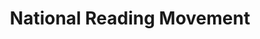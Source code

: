 ---
layout: homepage
title: National Reading Movement
description: Read More, Read Widely, Read Together.
permalink: /
notification: 
sections:
    - hero:
        title: 
        subtitle: 
        background: /images/nrm-banner.png
        url: /contact-us/
        button: 
        key_highlights:
            - title: Read@Work
              description: Read@Work supports organisations in seeding a reading culture at the workplace. Find out more!
              url: http://www.nationalreadingmovement.sg/readwork/
            - title: Book Clubs
              description: Keen to share your thoughts about the books you have read? Why not join a book club? Find out more.
              url: http://www.nationalreadingmovement.sg/book-clubs/
            - title: NRM Mobile app
              description: Read on-the-go! Thousands of eReads at your fingertips!
              url: http://www.nationalreadingmovement.sg/book-clubs/
    - infobar:
        title: Read More. Read Widely. Read Together.
        subtitle: Initiatives
        description: Set aside some time to "Read More", "Read Widely" beyond the usual genres and "Read Together" with family and friends. Be involved now.
        button: Check out our initiatives
        url: /faq/
    - infopic:
        title: Learning Skills from Books
        subtitle: Highlights
        description: Learn three random skills picked by our librarians
        button: Learn More
        url: /core-values/
        image: /images/experiment-banner.jpg
        alt: Learning Skills from Books
    - infopic:
        title: 3 Digital Skills That Will Make You Employable
        subtitle: Highlights
        description: Right now, there is a demand for specific digital skills, and learning them will definitely make you more employable
        button: Learn More
        url: /core-values/
        image: /images/digital-skill-banner.jpg
        alt: 3 Digital Skills That Will Make You Employable
    - resources:
        title: Media
        subtitle: Learn more
        button: View More
---